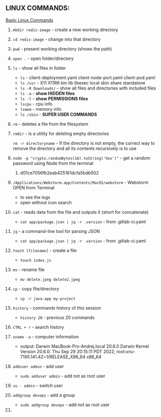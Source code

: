 ## LINUX COMMANDS:
[Basic Linux Commands](https://techworld-with-nana.teachable.com/courses/devops-bootcamp/lectures/32580253)

1. `mkdir redis-image` - create a new working directory

2. `cd redis-image` - change into that directory

3. `pwd` - present working directory (shows the path)

4. `open .` - open folder/directory 

5. `ls` - show all files in folder

   * `ls` - client-deployment.yaml	client-node-port.yaml	client-pod.yaml
   * `ls /usr` - X11		X11R6		bin		lib		libexec		local		sbin		share		standalone
   * `ls -R Downloads/` - show all files and directories with included files
   * `ls -a` - **show HIDDEN files**
   * `ls -l` - **show PERMISSIONS files**
   * `lscpu` - cpu info
   * `lsmem` - memory info
   * `ls /sbin` - **SUPER USER COMMANDS**

6. `rm` - deletes a file from the filesystem

7. `rmdir` - is a utility for deleting empty directories

   `rm -r directoryname` - If the directory is not empty, the correct way to remove the directory and all its contents recursively is to use

8. `node -p "crypto.randomBytes(16).toString('hex')"` - get a random password using Node from the terminal
   1. d01ce7056fb2eab425161dcfa5bdb502

9. `/Applications/Webstorm.app/Contents/MacOS/webstorm` - Webstorm OPEN from Terminal
   * to see the logs
   * open without icon search

10. `cat` - reads data from the file and outputs it (short for concatenate)
    * `cat app/package.json | jq -r .version` - from .gitlab-ci.yaml

11. `jq` - a command-line tool for parsing JSON
    * `cat app/package.json | jq -r .version` - from .gitlab-ci.yaml

12. `touch [filename]` - create a file
    * `touch index.js`

13. `mv` - rename file
    * `mv delete.jpeg delete2.jpeg`

14. `cp` - copy file/directory
    * `cp -r java-app my-project`

15. `history` - commands history of this session
    * `history 20` - previous 20 commands

16. `CTRL + r` - search history

17. `uname -a` - computer information
    * output: Darwin MacBook-Pro-Andrej.local 20.6.0 Darwin Kernel Version 20.6.0: Thu Sep 29 20:15:11 PDT 2022; root:xnu-7195.141.42~1/RELEASE_X86_64 x86_64

18. `adduser admin` - add user
    * `sudo adduser admin` - add not as root user

19. `su - admin` - switch user

20. `addgroup devops` - add a group
    * `sudo addgroup devops` - add not as root user

21. 